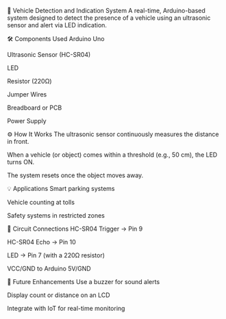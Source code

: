 🚗 Vehicle Detection and Indication System
A real-time, Arduino-based system designed to detect the presence of a vehicle using an ultrasonic sensor and alert via LED indication.

🛠️ Components Used
Arduino Uno

Ultrasonic Sensor (HC-SR04)

LED

Resistor (220Ω)

Jumper Wires

Breadboard or PCB

Power Supply

⚙️ How It Works
The ultrasonic sensor continuously measures the distance in front.

When a vehicle (or object) comes within a threshold (e.g., 50 cm), the LED turns ON.

The system resets once the object moves away.

💡 Applications
Smart parking systems

Vehicle counting at tolls

Safety systems in restricted zones

📐 Circuit Connections
HC-SR04 Trigger → Pin 9

HC-SR04 Echo → Pin 10

LED → Pin 7 (with a 220Ω resistor)

VCC/GND to Arduino 5V/GND

🧠 Future Enhancements
Use a buzzer for sound alerts

Display count or distance on an LCD

Integrate with IoT for real-time monitoring


